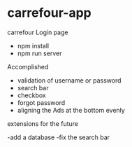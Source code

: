 # carrefour-app
carrefour Login page

- npm install
- npm run server





Accomplished
- validation of username or password
- search bar
- checkbox
- forgot password
- aligning the Ads at the bottom evenly





extensions for the future

-add a database
-fix the search bar 

